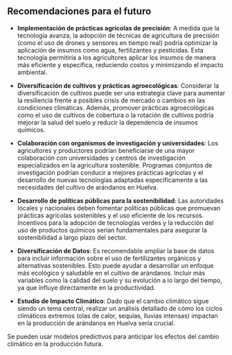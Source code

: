 ##  Recomendaciones para el futuro

- **Implementación de prácticas agrícolas de precisión**: A medida que la tecnología avanza, la adopción de técnicas de agricultura de precisión (como el uso de drones y sensores en tiempo real) podría optimizar la aplicación de insumos como agua, fertilizantes y pesticidas. Esta tecnología permitiría a los agricultores aplicar los insumos de manera más eficiente y específica, reduciendo costos y minimizando el impacto ambiental.
  
- **Diversificación de cultivos y prácticas agroecológicas**: Considerar la diversificación de cultivos puede ser una estrategia clave para aumentar la resiliencia frente a posibles crisis de mercado o cambios en las condiciones climáticas. Además, promover prácticas agroecológicas como el uso de cultivos de cobertura o la rotación de cultivos podría mejorar la salud del suelo y reducir la dependencia de insumos químicos.

- **Colaboración con organismos de investigación y universidades**: Los agricultores y productores podrían beneficiarse de una mayor colaboración con universidades y centros de investigación especializados en la agricultura sostenible. Programas conjuntos de investigación podrían conducir a mejores prácticas agrícolas y el desarrollo de nuevas tecnologías adaptadas específicamente a las necesidades del cultivo de arándanos en Huelva.

- **Desarrollo de políticas públicas para la sostenibilidad**: Las autoridades locales y nacionales deben fomentar políticas públicas que promuevan prácticas agrícolas sostenibles y el uso eficiente de los recursos. Incentivos para la adopción de tecnologías verdes y la reducción del uso de productos químicos serían fundamentales para asegurar la sostenibilidad a largo plazo del sector.

 - **Diversificación de Datos**: Es recomendable ampliar la base de datos para incluir información sobre el uso de fertilizantes orgánicos y alternativas sostenibles. Esto puede ayudar a desarrollar un enfoque más ecológico y saludable en el cultivo de arándanos.
Incluir más variables como la calidad del suelo y su evolución a lo largo del tiempo, ya que influye directamente en la productividad.

- **Estudio de Impacto Climático**: Dado que el cambio climático sigue siendo un tema central, realizar un análisis detallado de cómo los ciclos climáticos extremos (olas de calor, sequías, lluvias intensas) impactan en la producción de arándanos en Huelva sería crucial.

Se pueden usar modelos predictivos para anticipar los efectos del cambio climático en la producción futura.
